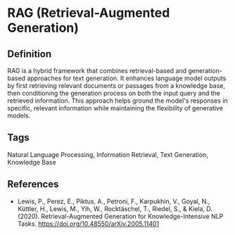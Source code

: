 # RAG (Retrieval-Augmented Generation)

## Definition
RAG is a hybrid framework that combines retrieval-based and generation-based approaches for text generation. It enhances language model outputs by first retrieving relevant documents or passages from a knowledge base, then conditioning the generation process on both the input query and the retrieved information. This approach helps ground the model's responses in specific, relevant information while maintaining the flexibility of generative models.

## Tags
Natural Language Processing, Information Retrieval, Text Generation, Knowledge Base

## References
- Lewis, P., Perez, E., Piktus, A., Petroni, F., Karpukhin, V., Goyal, N., Küttler, H., Lewis, M., Yih, W., Rocktäschel, T., Riedel, S., & Kiela, D. (2020). Retrieval-Augmented Generation for Knowledge-Intensive NLP Tasks. https://doi.org/10.48550/arXiv.2005.11401